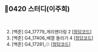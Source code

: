 ## 📘0420 스터디(이주희)
</br>

2. [백준] G4_17779_게리맨더링 2 [[정답코드](게리맨더링2.java)]
3. [백준] G4_17406_배열 돌리기 4 [[정답코드](배열돌리기4.java)]
4. [백준] G4_17281_⚾ [[정답코드](공.java)]
